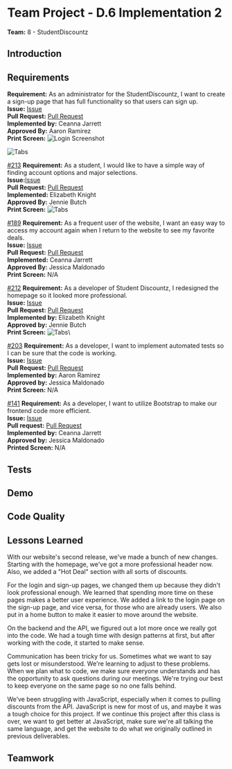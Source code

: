 # Team Project - D.6 Implementation 2

**Team:** 8 - StudentDiscountz

## Introduction

## Requirements

**Requirement:** As an administrator for the StudentDiscountz, I want to create a sign-up page that has full functionality so that users can sign up.\
**Issue:** [Issue](https://github.com/aaronr7734/team-8-project/issues/53)\
**Pull Request:** [Pull Request](https://github.com/aaronr7734/team-8-project/pull/57)\
**Implemented by:** Ceanna Jarrett\
**Approved By:** Aaron Ramirez\
**Print Screen:**
![Login Screenshot](https://github.com/aaronr7734/team-8-project/raw/main/.assets/deliverable-06/login_pic.png)

![Tabs](.assets/deliverable-06/signup_pic.png)

<span style="text-decoration:underline;">#213</span>
**Requirement:**  As a student, I would like to have a simple way of finding account options and major selections.\
**Issue:**[Issue](https://github.com/aaronr7734/team-8-project/issues/213#issue-2000689727)\
**Pull Request:** [Pull Request](https://github.com/aaronr7734/team-8-project/pull/211#issue2000685566)\
**Implemented:** Elizabeth Knight\
**Approved By:** Jennie Butch\
**Print Screen:**
![Tabs](.assets/deliverable-06/navbar.png)

<span style="text-decoration:underline;">#189</span>
**Requirement:** As a frequent user of the website, I want an easy way to access my account again when I return to the website to see my favorite deals.\
**Issue:** [Issue](https://github.com/aaronr7734/team-8-project/issues/186#issue-1998166131)\
**Pull Request:** [Pull Request](https://github.com/aaronr7734/team-8-project/pull/188)\
**Implemented:** Ceanna Jarrett\
**Approved By:** Jessica Maldonado\
**Print Screen:** N/A

<span style="text-decoration:underline;">#212</span>
**Requirement:** As a developer of Student Discountz, I redesigned the homepage so it looked more professional.\
**Issue:** [Issue](https://github.com/aaronr7734/team-8-project/issues/212)\
**Pull Request:** [Pull Request](https://github.com/aaronr7734/team-8-project/pull/211)\
**Implemented by:** Elizabeth Knight\
**Approved by:** Jennie Butch\
**Print Screen:**
![Tabs](.assets/deliverable-06/homepage.png)\

<span style="text-decoration:underline;">#203</span>
**Requirement:** As a developer, I want to implement automated tests so I can be sure that the code is working.\
**Issue:** [Issue](https://github.com/aaronr7734/team-8-project/issues/214)\
**Pull Request:** [Pull Request](https://github.com/aaronr7734/team-8-project/pull/195)\
**Implemented by:** Aaron Ramirez\
**Approved by:** Jessica Maldonado\
**Print Screen:** N/A

<span style="text-decoration:underline;">#141</span>
**Requirement:** As a developer, I want to utilize Bootstrap to make our frontend code more efficient.\
**Issue:** [Issue](https://github.com/aaronr7734/team-8-project/issues/141)\
**Pull request:** [Pull Request](https://github.com/aaronr7734/team-8-project/pull/188)\
**Implemented by:** Ceanna Jarrett\
**Approved by:** Jessica Maldonado\
**Printed Screen:** N/A



## Tests

## Demo

## Code Quality

## Lessons Learned
With our website's second release, we've made a bunch of new changes. Starting with the homepage, we've got a more professional header now. Also, we added a "Hot Deal" section with all sorts of discounts.

For the login and sign-up pages, we changed them up because they didn't look professional enough. We learned that spending more time on these pages makes a better user experience. We added a link to the login page on the sign-up page, and vice versa, for those who are already users. We also put in a home button to make it easier to move around the website.

On the backend and the API, we figured out a lot more once we really got into the code. We had a tough time with design patterns at first, but after working with the code, it started to make sense.

Communication has been tricky for us. Sometimes what we want to say gets lost or misunderstood. We're learning to adjust to these problems. When we plan what to code, we make sure everyone understands and has the opportunity to ask questions during our meetings. We're trying our best to keep everyone on the same page so no one falls behind.

We’ve been struggling with JavaScript, especially when it comes to pulling discounts from the API. JavaScript is new for most of us, and maybe it was a tough choice for this project.  If we continue this project after this class is over, we want to get better at JavaScript, make sure we're all talking the same language, and get the website to do what we originally outlined in previous deliverables.
## Teamwork
